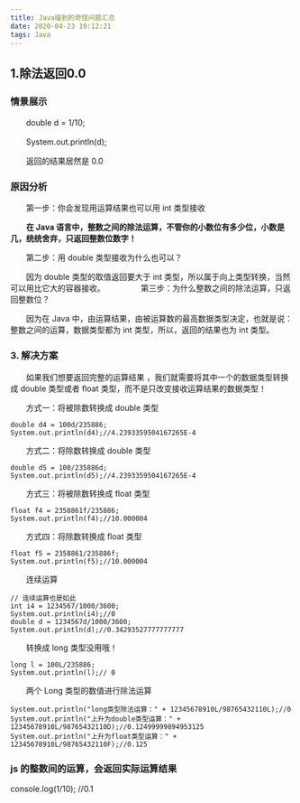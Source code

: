 ```yaml
---
title: Java碰到的奇怪问题汇总
date: 2020-04-23 19:12:21
tags: Java
---
```



## 1.除法返回0.0

### 情景展示

　　double d = 1/10;

　　System.out.println(d);

　　返回的结果居然是 0.0 

### 原因分析

　　第一步：你会发现用运算结果也可以用 int 类型接收

　　**在 Java 语言中，整数之间的除法运算，不管你的小数位有多少位，小数是几，统统舍弃，只返回整数位数字！**

　　第二步：用 double 类型接收为什么也可以？

　　因为 double 类型的取值返回要大于 int 类型，所以属于向上类型转换，当然可以用比它大的容器接收。
　　
　　第三步：为什么整数之间的除法运算，只返回整数位？

　　因为在 Java 中，由运算结果，由被运算数的最高数据类型决定，也就是说：整数之间的运算，数据类型都为 int 类型，所以，返回的结果也为 int 类型。 

### 3. 解决方案

　　如果我们想要返回完整的运算结果 ，我们就需要将其中一个的数据类型转换成 double 类型或者 float 类型，而不是只改变接收运算结果的数据类型！

　　方式一：将被除数转换成 double 类型

```
double d4 = 100d/235886;
System.out.println(d4);//4.2393359504167265E-4
```

　　方式二：将除数转换成 double 类型

```
double d5 = 100/235886d;
System.out.println(d5);//4.2393359504167265E-4
```

　　方式三：将被除数转换成 float 类型

```
float f4 = 2358861f/235886;
System.out.println(f4);//10.000004
```

　　方式四：将除数转换成 float 类型

```
float f5 = 2358861/235886f;
System.out.println(f5);//10.000004
```

　　连续运算

```
// 连续运算也是如此
int i4 = 1234567/1000/3600;
System.out.println(i4);//0
double d = 1234567d/1000/3600;
System.out.println(d);//0.34293527777777777
```

　　转换成 long 类型没用哦！

```
long l = 100L/235886;
System.out.println(l);// 0
```

　　两个 Long 类型的数值进行除法运算

```
System.out.println("long类型除法运算：" + 12345678910L/98765432110L);//0
System.out.println("上升为double类型运算：" + 12345678910L/98765432110D);//0.12499999894953125
System.out.println("上升为float类型运算：" + 12345678910L/98765432110F);//0.125
```

### js 的整数间的运算，会返回实际运算结果

console.log(1/10);  //0.1


